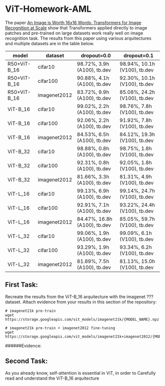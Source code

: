 # ViT-Homework-AML

The paper [An Image is Worth 16x16 Words: Transformers for Image Recognition at Scale](https://arxiv.org/abs/2010.11929) show that Transformers applied directly to image patches and pre-trained on large datasets work really well on image recognition task. The results from this paper using various arquitectures and multiple datasets are in the table below. 

| model	| dataset	| dropout=0.0	| dropout=0.1 |
| --- | --- | --- | --- |
|R50+ViT-B_16 |	cifar10 |	98.72%, 3.9h (A100), tb.dev	| 98.94%, 10.1h (V100), tb.dev |
|R50+ViT-B_16	| cifar100 |	90.88%, 4.1h (A100), tb.dev	| 92.30%, 10.1h (V100), tb.dev |
|R50+ViT-B_16	|imagenet2012|	83.72%, 9.9h (A100), tb.dev|	85.08%, 24.2h (V100), tb.dev|
|ViT-B_16|	cifar10|	99.02%, 2.2h (A100), tb.dev	|98.76%, 7.8h (V100), tb.dev|
|ViT-B_16|	cifar100|	92.06%, 2.2h (A100), tb.dev|	91.92%, 7.8h (V100), tb.dev|
|ViT-B_16	|imagenet2012|	84.53%, 6.5h (A100), tb.dev|	84.12%, 19.3h (V100), tb.dev|
|ViT-B_32	|cifar10	|98.88%, 0.8h (A100), tb.dev	|98.75%, 1.8h (V100), tb.dev|
|ViT-B_32	|cifar100	|92.31%, 0.8h (A100), tb.dev	|92.05%, 1.8h (V100), tb.dev|
|ViT-B_32	|imagenet2012|	81.66%, 3.3h (A100), tb.dev|	81.31%, 4.9h (V100), tb.dev|
|ViT-L_16	|cifar10	|99.13%, 6.9h (A100), tb.dev	|99.14%, 24.7h (V100), tb.dev|
|ViT-L_16	|cifar100	|92.91%, 7.1h (A100), tb.dev	|93.22%, 24.4h (V100), tb.dev|
|ViT-L_16	|imagenet2012|	84.47%, 16.8h (A100), tb.dev|	85.05%, 59.7h (V100), tb.dev|
|ViT-L_32	|cifar10	|99.06%, 1.9h (A100), tb.dev	|99.09%, 6.1h (V100), tb.dev|
|ViT-L_32	|cifar100	|93.29%, 1.9h (A100), tb.dev	|93.34%, 6.2h (V100), tb.dev|
|ViT-L_32	|imagenet2012|	81.89%, 7.5h (A100), tb.dev|	81.13%, 15.0h (V100), tb.dev|

## First Task:

Recreate the results from the ViT-B_16 arquitecture with the imagenet ??? dataset. Attach evidence from your results in this section of the repository:

```
# imagenet21k pre-train
wget https://storage.googleapis.com/vit_models/imagenet21k/{MODEL_NAME}.npz

# imagenet21k pre-train + imagenet2012 fine-tuning
wget https://storage.googleapis.com/vit_models/imagenet21k+imagenet2012/{MODEL_NAME}.npz
```

######Evidence:


## Second Task:

As you already know, self-attention is essential in ViT, in order to  Carefully read and understand the ViT-B_16 arquitecture
